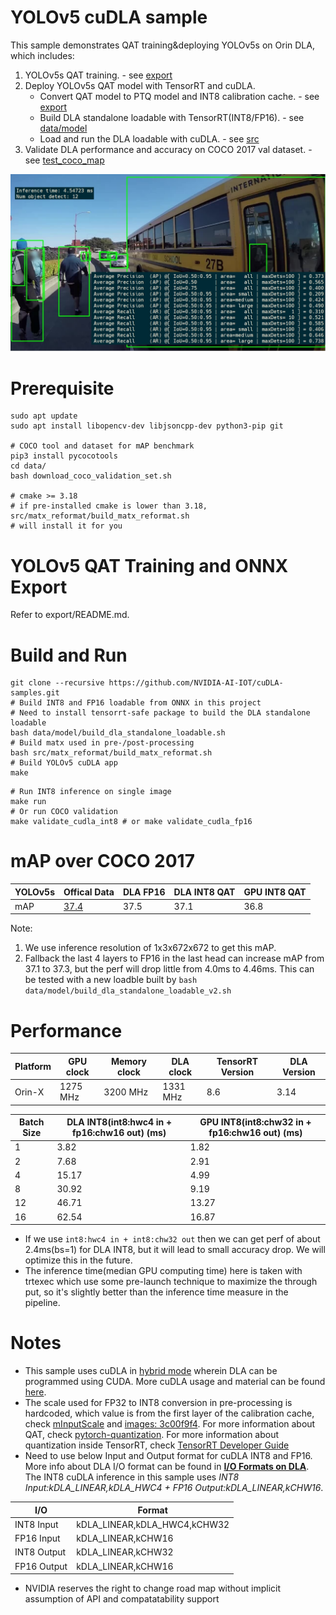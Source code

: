 # YOLOv5 cuDLA sample

This sample demonstrates QAT training&deploying YOLOv5s on Orin DLA, which includes:
1. YOLOv5s QAT training. - see [export](./export)
2. Deploy YOLOv5s QAT model with TensorRT and cuDLA.
    - Convert QAT model to PTQ model and INT8 calibration cache. - see [export](./export)
    - Build DLA standalone loadable with TensorRT(INT8/FP16). - see [data/model](./data/model)
    - Load and run the DLA loadable with cuDLA. - see [src](./src)
3. Validate DLA performance and accuracy on COCO 2017 val dataset. - see [test_coco_map](./test_coco_map.py)

![image](./data/images/coco_detect.jpg)
# Prerequisite

```
sudo apt update
sudo apt install libopencv-dev libjsoncpp-dev python3-pip git

# COCO tool and dataset for mAP benchmark
pip3 install pycocotools
cd data/
bash download_coco_validation_set.sh

# cmake >= 3.18
# if pre-installed cmake is lower than 3.18, src/matx_reformat/build_matx_reformat.sh
# will install it for you

```

# YOLOv5 QAT Training and ONNX Export

Refer to export/README.md.

# Build and Run

```
git clone --recursive https://github.com/NVIDIA-AI-IOT/cuDLA-samples.git
# Build INT8 and FP16 loadable from ONNX in this project
# Need to install tensorrt-safe package to build the DLA standalone loadable
bash data/model/build_dla_standalone_loadable.sh
# Build matx used in pre-/post-processing
bash src/matx_reformat/build_matx_reformat.sh
# Build YOLOv5 cuDLA app
make
```

```
# Run INT8 inference on single image
make run
# Or run COCO validation
make validate_cudla_int8 # or make validate_cudla_fp16
```

# mAP over COCO 2017

|YOLOv5s |Offical Data|DLA FP16|DLA INT8 QAT|GPU INT8 QAT|
|:----|:----|:----|:----|:----|
|mAP|[37.4](https://github.com/ultralytics/yolov5#pretrained-checkpoints)|37.5|37.1|36.8|

Note: 
1. We use inference resolution of 1x3x672x672 to get this mAP.
2. Fallback the last 4 layers to FP16 in the last head can increase mAP from 37.1 to 37.3, but the perf will drop little from 4.0ms to 4.46ms. This can be tested with a new loadble built by `bash data/model/build_dla_standalone_loadable_v2.sh `
# Performance

| Platform | GPU clock | Memory clock | DLA clock | TensorRT Version | DLA Version |
| --- | --- | --- | --- | --- | --- |
| Orin-X | 1275 MHz | 3200 MHz | 1331 MHz | 8.6 | 3.14 |

| Batch Size | DLA INT8(int8:hwc4 in + fp16:chw16 out) (ms) | GPU INT8(int8:chw32 in + fp16:chw16 out) (ms) |
| ---------- | --------------------------------------- | ---------------------------------------- |
| 1          | 3.82                              | 1.82                               |
| 2          | 7.68                             | 2.91                               |
| 4          | 15.17                             | 4.99                               |
| 8          | 30.92                              | 9.19                               |
| 12         | 46.71                             | 13.27                               |
| 16         | 62.54                             | 16.87                              |

- If we use `int8:hwc4 in + int8:chw32 out` then we can get perf of about 2.4ms(bs=1) for DLA INT8, but it will lead to small accuracy drop. We will optimize this in the future.
- The inference time(median GPU computing time) here is taken with trtexec which use some pre-launch technique to maximize the through put, so it's slightly better than the inference time measure in the pipeline.

# Notes

- This sample uses cuDLA in [hybrid mode](https://docs.nvidia.com/cuda/cuda-for-tegra-appnote/index.html#memory-model) wherein DLA can be programmed using CUDA. More cuDLA usage and material can be found [here](https://github.com/NVIDIA/Deep-Learning-Accelerator-SW/tree/main/samples/cuDLA).
- The scale used for FP32 to INT8 conversion in pre-processing is hardcoded, which value is from the first layer of the calibration cache, check [mInputScale](./src/yolov5.h) and [images: 3c00f9f4](./data/model/qat2ptq.cache). For more information about QAT, check [pytorch-quantization](https://github.com/NVIDIA/TensorRT/tree/main/tools/pytorch-quantization). For more information about quantization inside TensorRT, check [TensorRT Developer Guide](https://docs.nvidia.com/deeplearning/tensorrt/developer-guide/index.html#working-with-int8)
- Need to use below Input and Output format for cuDLA INT8 and FP16. More info about DLA I/O format can be found in **[I/O Formats on DLA](https://docs.nvidia.com/deeplearning/tensorrt/developer-guide/index.html#restrictions-with-dla)**. 
The INT8 cuDLA inference in this sample uses _INT8 Input:kDLA_LINEAR,kDLA_HWC4 + FP16 Output:kDLA_LINEAR,kCHW16_. 

| I/O          |  Format            |
| -------------| -------------------|
| INT8 Input   | kDLA_LINEAR,kDLA_HWC4,kCHW32 |
| FP16 Input   | kDLA_LINEAR,kCHW16 |
| INT8 Output  | kDLA_LINEAR,kCHW32 |
| FP16 Output  | kDLA_LINEAR,kCHW16 |

- NVIDIA reserves the right to change road map without implicit assumption of API and compatatability support
